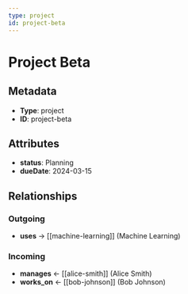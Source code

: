 ```yaml
---
type: project
id: project-beta
---
```


# Project Beta

## Metadata

- **Type**: project
- **ID**: project-beta

## Attributes

- **status**: Planning
- **dueDate**: 2024-03-15

## Relationships

### Outgoing

- **uses** → [[machine-learning]] (Machine Learning)

### Incoming

- **manages** ← [[alice-smith]] (Alice Smith)
- **works_on** ← [[bob-johnson]] (Bob Johnson)

